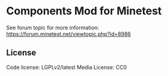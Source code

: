 Components Mod for Minetest
===========================

See forum topic for more information: https://forum.minetest.net/viewtopic.php?id=8986

License
-------

Code license: LGPLv2/latest
Media License: CC0